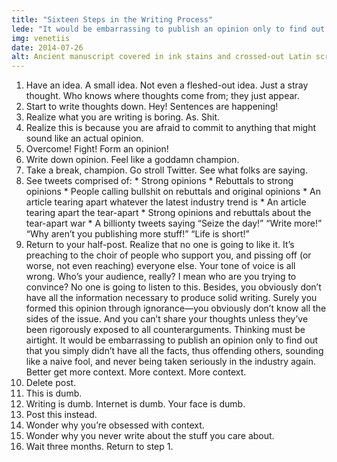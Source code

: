 ```yaml
---
title: "Sixteen Steps in the Writing Process"
lede: "It would be embarrassing to publish an opinion only to find out that you simply didn’t have all the facts, thus offending others, sounding like a naive fool, and never being taken seriously in the industry again."
img: venetiis
date: 2014-07-26
alt: Ancient manuscript covered in ink stains and crossed-out Latin script.
---
```


1. Have an idea. A small idea. Not even a fleshed-out idea. Just a stray thought. Who knows where thoughts come from; they just appear.
2. Start to write thoughts down. Hey! Sentences are happening!
3. Realize what you are writing is boring. As. Shit.
4. Realize this is because you are afraid to commit to anything that might sound like an actual opinion.
5. Overcome! Fight! Form an opinion!
6. Write down opinion. Feel like a goddamn champion.
7. Take a break, champion. Go stroll Twitter. See what folks are saying.
8. See tweets comprised of:
           * Strong opinions
           * Rebuttals to strong opinions
           * People calling bullshit on rebuttals and original opinions
           * An article tearing apart whatever the latest industry trend is
           * An article tearing apart the tear-apart
           * Strong opinions and rebuttals about the tear-apart war
           * A billionty tweets saying “Seize the day!” “Write more!” “Why aren’t you publishing more stuff!” “Life is short!”
9. Return to your half-post. Realize that no one is going to like it. It’s preaching to the choir of people who support you, and pissing off (or worse, not even reaching) everyone else. Your tone of voice is all wrong. Who’s your audience, really? I mean who are you trying to convince? No one is going to listen to this. Besides, you obviously don’t have all the information necessary to produce solid writing. Surely you formed this opinion through ignorance—you obviously don’t know all the sides of the issue. And you can’t share your thoughts unless they’ve been rigorously exposed to all counterarguments. Thinking must be airtight. It would be embarrassing to publish an opinion only to find out that you simply didn’t have all the facts, thus offending others, sounding like a naive fool, and never being taken seriously in the industry again. Better get more context. More context. More context.
10. Delete post.
11. This is dumb.
12. Writing is dumb. Internet is dumb. Your face is dumb.
13. Post this instead.
14. Wonder why you’re obsessed with context.
15. Wonder why you never write about the stuff you care about.
16. Wait three months. Return to step 1.
